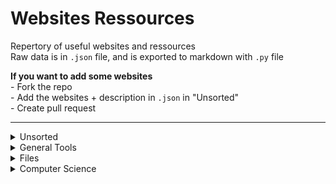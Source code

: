 # Websites Ressources<br>

Repertory of useful websites and ressources<br>
Raw data is in `.json` file, and is exported to markdown with `.py` file<br>

__If you want to add some websites__<br>
\- Fork the repo<br>
\- Add the websites + description in `.json` in "Unsorted"<br>
\- Create pull request<br>

---

<details><summary>Unsorted</summary><ul><br>
</ul></details>
<details><summary>General Tools</summary><ul><br>
	<a href='https://chat.openai.com'>https://chat.openai.com</a> - <span>Current best AI for answering any question</span><br><br>
	<details><summary>Links</summary><ul><br>
		<a href='https://app.rebrandly.com'>https://app.rebrandly.com</a> - <span>URL shortener / Allow for afterward original link modification</span><br><br>
		<a href='https://app.bitly.com'>https://app.bitly.com</a> - <span>URL shortener / Smallest final link</span><br><br>
		<a href='https://carrd.co'>https://carrd.co</a> - <span>Create cards to display multiple URLs</span><br><br>
	</ul></details>
	<details><summary>Content Creation</summary><ul><br>
		<a href='https://www.epidemicsound.com'>https://www.epidemicsound.com</a> - <span>Lot of copyright free musics / Not free to use</span><br><br>
		<a href='https://www.joincombo.com'>https://www.joincombo.com</a> - <span>Create clips from stream to send to TikTok / Insta / YTB Shorts</span><br><br>
		<a href='https://www.tubebuddy.com'>https://www.tubebuddy.com</a> - <span>Browser addon / provide tools and stats for Youtube</span><br><br>
	</ul></details>
	<details><summary>Discord</summary><ul><br>
		<a href='https://discohook.org'>https://discohook.org</a> - <span>Create embed message for Discord bot or Webhooks</span><br><br>
		<a href='https://snowsta.mp'>https://snowsta.mp</a> - <span>Get exact timestamp of message with ID</span><br><br>
		<a href='https://toolscord.com'>https://toolscord.com</a> - <span>Download hd picture of user pfp with ID</span><br><br>
		<a href='https://discord.com/developers'>https://discord.com/developers</a> - <span>Developper portal with your apps / rich presences / bots</span><br><br>
		<a href='https://betterdiscord.app'>https://betterdiscord.app</a> - <span>Enhanced version of Discord with plugins / skins / custom code</span><br><br>
	</ul></details>
</ul></details>
<details><summary>Files</summary><ul><br>
	<details><summary>Documents</summary><ul><br>
		<a href='https://www.notion.so'>https://www.notion.so</a> - <span>Manage lessons / documents / personal notes with easy formating</span><br><br>
		<details><summary>Google</summary><ul><br>
			<a href='https://docs.google.com/document'>https://docs.google.com/document</a> - <span>Share and write Word documents as a team</span><br><br>
			<a href='https://docs.google.com/spreadsheets'>https://docs.google.com/spreadsheets</a> - <span>Share and write Excel sheets as a team</span><br><br>
			<a href='https://docs.google.com/presentation'>https://docs.google.com/presentation</a> - <span>Share and write PowerPoint presentations as a team</span><br><br>
			<a href='https://docs.google.com/forms/u/2/'>https://docs.google.com/forms/u/2/</a> - <span>Share and write forms as a team</span><br><br>
		</ul></details>
	</ul></details>
	<details><summary>Design</summary><ul><br>
		<a href='https://www.canva.com'>https://www.canva.com</a> - <span>Create images with custom presets and easy small edits</span><br><br>
		<a href='https://www.figma.com'>https://www.figma.com</a> - <span>Create highly customizable designs / design websites</span><br><br>
		<a href='https://shields.io'>https://shields.io</a> - <span>Create small shields plates with text/icons</span><br><br>
	</ul></details>
	<details><summary>Storage</summary><ul><br>
		<a href='https://mega.nz/'>https://mega.nz/</a> - <span>Host and share very big files</span><br><br>
		<a href='https://drive.google.com/drive/'>https://drive.google.com/drive/</a> - <span>Host and share big files / login accessible API</span><br><br>
	</ul></details>
</ul></details>
<details><summary>Computer Science</summary><ul><br>
	<a href='https://github.com'>https://github.com</a> - <span>Multipurpose code hosting website</span><br><br>
	<details><summary>Hosting</summary><ul><br>
		<a href='https://sparkedhost.com'>https://sparkedhost.com</a> - <span>Easy to use / Basic service hosting</span><br><br>
	</ul></details>
	<details><summary>Debug</summary><ul><br>
		<details><summary>Responses</summary><ul><br>
			<a href='https://stackoverflow.com'>https://stackoverflow.com</a> - <span>Forum for asking CS questions</span><br><br>
			<a href='https://www.w3schools.com'>https://www.w3schools.com</a> - <span>Contain responses to basic CS questions</span><br><br>
			<a href='https://www.geeksforgeeks.org'>https://www.geeksforgeeks.org</a> - <span>Contain responses to basic CS questions</span><br><br>
		</ul></details>
		<details><summary>Documentation</summary><ul><br>
			<a href='https://gohugo.io'>https://gohugo.io</a> - <span>Easy to use framework for static site generation</span><br><br>
			<a href='https://discordpy.readthedocs.io'>https://discordpy.readthedocs.io</a> - <span>Python API for discord interactions / bot creation</span><br><br>
			<a href='https://developer.mozilla.org/en-US/docs/Web/CSS'>https://developer.mozilla.org/en-US/docs/Web/CSS</a> - <span>Documentation for CSS syntax</span><br><br>
		</ul></details>
		<details><summary>Learning</summary><ul><br>
			<details><summary>Solutionnal</summary><ul><br>
				<a href='https://shortcuts.design'>https://shortcuts.design</a> - <span>List of shortcuts for advenced / technical apps</span><br><br>
				<a href='https://untools.co'>https://untools.co</a> - <span>List of thinking designs to solve / explain / organize problems</span><br><br>
			</ul></details>
			<details><summary>Technical</summary><ul><br>
				<a href='https://roadmap.sh'>https://roadmap.sh</a> - <span>Roadmap to learn general role or skill</span><br><br>
				<a href='https://exercism.org'>https://exercism.org</a> - <span>Exercises to learn specific languages</span><br><br>
				<a href='https://www.codingame.com'>https://www.codingame.com</a> - <span>Exercises / challenges for multiple programming languages</span><br><br>
				<a href='https://scrimba.com'>https://scrimba.com</a> - <span>Basic web fronted lessons</span><br><br>
			</ul></details>
		</ul></details>
	</ul></details>
	<details><summary>Web Developpement</summary><ul><br>
		<a href='https://responsively.app'>https://responsively.app</a> - <span>Show same website with different responsive sizes</span><br><br>
		<a href='https://fontjoy.com'>https://fontjoy.com</a> - <span>Generate fonts style family with deep learning</span><br><br>
		<a href='https://coolors.co'>https://coolors.co</a> - <span>Generate / save color palette for website consistency</span><br><br>
		<a href='https://type-scale.com'>https://type-scale.com</a> - <span>Visualize scales of text for h1 - h2 - h3...</span><br><br>
		<details><summary>Ideas</summary><ul><br>
			<a href='https://uxui.monster'>https://uxui.monster</a> - <span>Designs for inspiration when creating websites</span><br><br>
			<a href='https://uxarchive.com'>https://uxarchive.com</a> - <span>Ideas of designs for mobile UX</span><br><br>
		</ul></details>
		<details><summary>Ressources</summary><ul><br>
			<a href='https://beautifier.io'>https://beautifier.io</a> - <span>Quickly format HTML / CSS / JS to readable</span><br><br>
			<a href='https://fontawesome.com'>https://fontawesome.com</a> - <span>Download svg icons for website design</span><br><br>
			<a href='https://fffuel.co'>https://fffuel.co</a> - <span>Create abstract svg for website background / design</span><br><br>
			<a href='https://design.facebook.com/toolsandresources/'>https://design.facebook.com/toolsandresources/</a> - <span>Download images of any device for presentation</span><br><br>
		</ul></details>
	</ul></details>
</ul></details>
